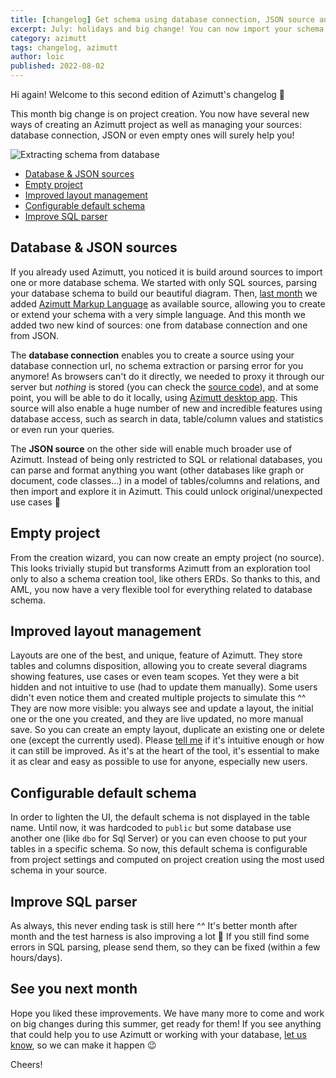 ```yaml
---
title: [changelog] Get schema using database connection, JSON source and more
excerpt: July: holidays and big change! You can now import your schema in Azimutt using a database connection, no need to export it yourself anymore. This is THE big change but not the only nice improvement, of the month.
category: azimutt
tags: changelog, azimutt
author: loic
published: 2022-08-02
---
```


Hi again! Welcome to this second edition of Azimutt's changelog 🎉

This month big change is on project creation. You now have several new ways of creating an Azimutt project as well as managing your sources: database connection, JSON or even empty ones will surely help you!

![Extracting schema from database]({{base_link}}/database-extract.jpeg)

- [Database & JSON sources](#database-json-sources)
- [Empty project](#empty-project)
- [Improved layout management](#improved-layout-management)
- [Configurable default schema](#configurable-default-schema)
- [Improve SQL parser](#improve-sql-parser)

## Database & JSON sources

If you already used Azimutt, you noticed it is build around sources to import one or more database schema. We started with only SQL sources, parsing your database schema to build our beautiful diagram. Then, [last month](./changelog-2022-06) we added [Azimutt Markup Language](./aml-a-language-to-define-your-database-schema) as available source, allowing you to create or extend your schema with a very simple language. And this month we added two new kind of sources: one from database connection and one from JSON.

The **database connection** enables you to create a source using your database connection url, no schema extraction or parsing error for you anymore! As browsers can't do it directly, we needed to proxy it through our server but *nothing* is stored (you can check the [source code](https://github.com/azimuttapp/server)), and at some point, you will be able to do it locally, using [Azimutt desktop app](https://github.com/azimuttapp/azimutt/issues/91). This source will also enable a huge number of new and incredible features using database access, such as search in data, table/column values and statistics or even run your queries. 

The **JSON source** on the other side will enable much broader use of Azimutt. Instead of being only restricted to SQL or relational databases, you can parse and format anything you want (other databases like graph or document, code classes...) in a model of tables/columns and relations, and then import and explore it in Azimutt. This could unlock original/unexpected use cases 🧙

## Empty project

From the creation wizard, you can now create an empty project (no source). This looks trivially stupid but transforms Azimutt from an exploration tool only to also a schema creation tool, like others ERDs. So thanks to this, and AML, you now have a very flexible tool for everything related to database schema.

## Improved layout management

Layouts are one of the best, and unique, feature of Azimutt. They store tables and columns disposition, allowing you to create several diagrams showing features, use cases or even team scopes. Yet they were a bit hidden and not intuitive to use (had to update them manually). Some users didn't even notice them and created multiple projects to simulate this ^^
They are now more visible: you always see and update a layout, the initial one or the one you created, and they are live updated, no more manual save. So you can create an empty layout, duplicate an existing one or delete one (except the currently used).
Please [tell me]({{azimutt_twitter}}) if it's intuitive enough or how it can still be improved. As it's at the heart of the tool, it's essential to make it as clear and easy as possible to use for anyone, especially new users.

## Configurable default schema

In order to lighten the UI, the default schema is not displayed in the table name. Until now, it was hardcoded to `public` but some database use another one (like `dbo` for Sql Server) or you can even choose to put your tables in a specific schema. So now, this default schema is configurable from project settings and computed on project creation using the most used schema in your source.

## Improve SQL parser

As always, this never ending task is still here ^^
It's better month after month and the test harness is also improving a lot 🚀
If you still find some errors in SQL parsing, please send them, so they can be fixed (within a few hours/days).

## See you next month

Hope you liked these improvements. We have many more to come and work on big changes during this summer, get ready for them!
If you see anything that could help you to use Azimutt or working with your database, [let us know]({{issues_link}}), so we can make it happen 😉

Cheers!
